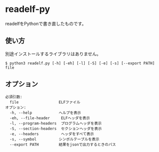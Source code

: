 # readelf-py
readelfをPythonで書き直したものです。

## 使い方
別途インストールするライブラリはありません。
```
$ python3 readelf.py [-h] [-eh] [-l] [-S] [-e] [-s] [--export PATH] file
```

## オプション
```
必須引数:
  file                  ELFファイル
オプション:
  -h, --help            ヘルプを表示
  -eh, --file-header     ELFヘッダを表示
  -l, --program-headers  プログラムヘッダを表示
  -S, --section-headers  セクションヘッダを表示
  -e, --headers          ヘッダをすべて表示
  -s, --symbol          シンボルテーブルを表示
  --export PATH         結果をjsonで出力するときのパス
```